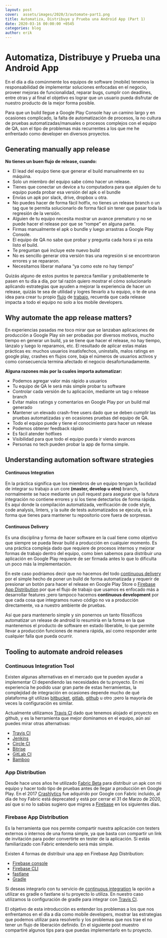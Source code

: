 ```yaml
---
layout: post
cover:  assets/images/2020/3/automate-part1.png
title: Automatiza, Distribuye y Prueba una Android App (Part 1)
date: 2020-03-16 00:00:00 +0545
categories: blog
author: erik
---
```


# Automatiza, Distribuye y Prueba una Android App

En el día a día comúnmente los equipos de software (mobile) tenemos la responsabilidad de implementar soluciones enfocadas en el negocio, proveer mejoras de funcionalidad, reparar bugs, cumplir con deadlines, entre otras y al final el objetivo es lograr que un usuario pueda disfrutar de nuestro producto de la mejor forma posible. 

Para que un build llegue a Google Play Console hay un camino largo y en ocasiones complicado, la falta de automatización de procesos, la no cultura de pruebas automatizadas/manuales o procesos complejos con el equipo de QA, son el tipo de problemas más recurrentes a los que me he enfrentado como developer en diversos proyectos.

## Generating manually app release

**No tienes un buen flujo de release, cuando:**

* El lead del equipo tiene que generar el build manualmente en su máquina.
* Solo un miembro del equipo sabe cómo hacer un release.
* Tienes que conectar un device a tu computadora para que alguien de tu equipo pueda probar esa versión del apk o el bundle
* Envías un apk por slack, drive, dropbox u otra. 
* No puedes hacer de forma fácil hotfix, no tienes un release branch o un tag que te permita solucionarlo de forma fácil sin tener que pasar toda la regresión de la versión.
* Alguien de tu equipo necesita mostrar un avance prematuro y no se puede hacer el release por que se “rompe” en alguna parte.
* Firmas manualmente el apk o bundle y luego arrastras a Google Play Console.
* El equipo de QA no sabe que probar y pregunta cada hora si ya esta listo el build.
* Te preguntan qué incluye este nuevo build
* No es sencillo generar otra versión tras una regresión si se encontraron errores y se repararon.
* Necesitamos liberar mañana “ya como este no hay tiempo”

Quizás alguno de estos puntos te parezca familiar y probablemente te pasen en tu día a día, por tal razón quiero mostrar el cómo solucionarlo aplicando estrategias que ayuden a mejorar la experiencia de hacer un release, quizás te sea de utilidad y logres llevarlo a tu equipo, o te de una idea para crear tu propio [flujo](https://nvie.com/posts/a-successful-git-branching-model/) de [trabajo](https://hackernoon.com/a-branching-and-releasing-strategy-that-fits-github-flow-be1b6c48eca2), recuerda que cada release impacta a todo el equipo no solo a los mobile developers.

## Why automate the app release matters?

En experiencias pasadas me toco mirar que se lanzaban aplicaciones de producción a Google Play sin ser probadas por diversos motivos, mucho tiempo en generar un build, ya se tiene que hacer el release, no hay tiempo, lánzalo y luego lo reparamos, etc. El resultado de aplicar estas malas prácticas es: muchos usuarios insatisfechos, uninstalls, malos ratings en google play, crashes en flujos core, baja el números de usuarios activos y como consecuencia termina afectado el negocio desafortunadamente. 

**Alguna razones más por la cuales importa automatizar:**

* Podemos agregar valor más rápido a usuarios  
* Tu equipo de QA le será más simple probar tu software 
* Controlar cada versión de tu aplicación, mediante un tag o release branch
* Evitar malos ratings y comentarios en Google Play por un build mal generado
* Mantener un elevado crash-free users dado que se deben cumplir las pruebas automatizadas y en ocasiones pruebas del equipo de QA.
* Todo el equipo puede y tiene el conocimiento para hacer un release
* Podemos obtener feedback rápido 
* Es fácil atender hotfixes 
* Visibilidad para que todo el equipo pueda ir viendo avances
* Personas no tech pueden probar la app de forma simple. 

## Understanding automation software strategies

#### Continuous Integration

En la práctica significa que los miembros de un equipo tengan la facilidad de integrar su trabajo a un core **(master, develop u otro)** branch, normalmente se hace mediante un pull request para asegurar que la futura integración no contiene errores y si los tiene detectarlos de forma rápida. 
Es aquí donde la compilación automatizada, verificación de code style, code analysis, linters, y la suite de tests automatizados se ejecuta, es la forma que tienes para mantener tu repositorio core fuera de sorpresas.

#### Continuous Delivery

Es una disciplina y forma de hacer software en la cual tiene como objetivo que siempre se pueda llevar build a producción en cualquier momento. Es una práctica compleja dado que requiere de procesos internos y mejorar formas de trabajo dentro del equipo, como bien sabemos para distribuir una aplicación en Google Play requiere de ser firmada antes lo que lo dificulta un poco más la implementación.

En este caso podríamos decir que no hacemos del todo [continuous delivery](https://martinfowler.com/bliki/ContinuousDelivery.html) por el simple hecho de poner un build de forma automatizada y requerir de presionar un botón para hacer el release en Google Play Store o [Firebase App Distribution](https://firebase.google.com/docs/app-distribution) por que el flujo de trabajo que usamos es enfocado más a desarrollar features ;pero tampoco hacemos **continuous development** por que cada cosa que integramos nuevo código no va a producción directamente, va a nuestro ambiente de pruebas.

Así que para mantenerlo simple y sin ponernos un tanto filosóficos automatizar un release de android lo resumiría en la forma en la que mantenemos el producto de software en estado liberable, lo que permite llevar a producción funciones de manera rápida, así como responder ante cualquier falla que pueda ocurrir. 

## Tooling to automate android releases

### Continuous Integration Tool

Existen algunas alternativas en el mercado que te pueden ayudar a implementar CI dependiendo las necesidades de tu proyecto. En mi experiencia he podido usar gran parte de estas herramientas, la complejidad de integración en ocasiones depende mucho de qué plataforma git utilizas [bitbucket](https://bitbucket.org/product/), [gitlab](https://about.gitlab.com/), [github](https://github.com/) u otro ;pero la mayoría de veces la configuración es similar. 

Actualmente utilizamos [Travis CI](https://docs.travis-ci.com/) dado que tenemos alojado el proyecto en github, y es la herramienta que mejor dominamos en el equipo, aún así  puedes mirar otras alternativas:

* [Travis CI](https://docs.travis-ci.com/)
* [Jenkins](https://jenkins.io/doc/)
* [Circle CI](https://circleci.com/)
* [Bitrise](https://www.bitrise.io/)
* [GitLab CI](https://about.gitlab.com/stages-devops-lifecycle/continuous-integration/)
* [Bamboo](https://www.atlassian.com/es/software/bamboo)


### App Distribution

Desde hace unos años he utilizado [Fabric Beta](https://docs.fabric.io/android/beta/overview.html) para distribuir un apk con mi equipo y hacer todo tipo de pruebas antes de llegar a producción en Google Play. En el 2017 [Crashlytics](https://firebase.google.com/docs/crashlytics) fue adquirido por Google con Fabric incluido, al día de hoy Fabric está deprecated y está por cerrar el 31 de Marzo de 2020, así que si no lo sabías sugiero que migres a [Firebase](https://firebase.google.com/?hl=es-419) en los siguientes días.

### Firebase App Distribution

Es la herramienta que nos permite compartir nuestra aplicación con testers externos o internos de una forma simple, ya que basta con compartir un link de invitación para poder convertirte en tester de la aplicación. Si estás familiarizado con Fabric entenderlo será más simple.

Existen 4 formas de distribuir una app en Firebase App Distribution: 

* [Firebase console](https://firebase.google.com/docs/app-distribution/android/distribute-console)
* [Firebase CLI](https://firebase.google.com/docs/app-distribution/android/distribute-cli) 
* [fastlane](https://firebase.google.com/docs/app-distribution/android/distribute-fastlane) 
* [Gradle](https://firebase.google.com/docs/app-distribution/android/distribute-gradle)

Si deseas integrarlo con tu servicio de [continuous integration](https://martinfowler.com/articles/continuousIntegration.html) la opción a utilizar es gradle o fastlane si tu proyecto lo utiliza. En nuestro caso utilizamos la configuración de gradle para integrar con [Travis CI](https://docs.travis-ci.com/).

El objetivo de esta introducción es entender los problemas a los que nos enfrentamos en el día a día como mobile developers, mostrar las estrategias que podemos utilizar para resolverlo y los problemas que nos trae el no tener un flujo de liberación definido. En el siguiente post muestro compartiré algunos tips para que puedas implementarlo en tu proyecto. 
